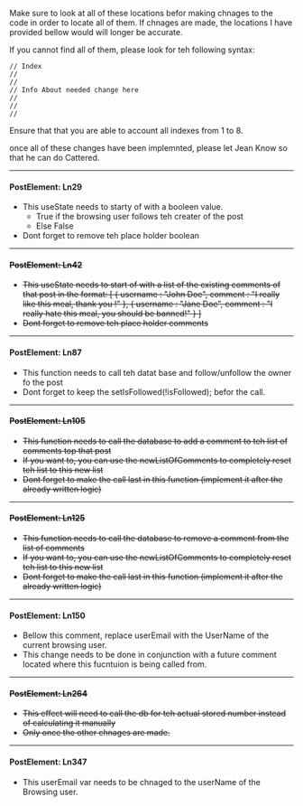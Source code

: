 
Make sure to look at all of these locations befor making chnages to the code in order to locate all of them. If chnages are made, the locations I have provided bellow would will longer be accurate.

If you cannot find all of them, please look for teh following syntax:

    // Index
    //
    //
    // Info About needed change here
    //
    //
    //

Ensure that that you are able to account all indexes from 1 to 8.

once all of these changes have been implemnted, please let Jean Know so that he can do Cattered.

---

#### PostElement: Ln29
- This useState needs to starty of with a booleen value. 
    - True if the browsing user follows teh creater of the post
    - Else False
- Dont forget to remove teh place holder boolean

---

#### ~~PostElement: Ln42~~
- ~~This useState needs to start of with a list of the existing comments of that post in the format: [ { username : "John Doe", comment : "I really like this meal, thank you !" }, { username : "Jane Doe", comment : "I really hate this meal, you should be banned!" } ]~~
- ~~Dont forget to remove teh place holder comments~~

---

#### PostElement: Ln87
- This function needs to call teh datat base and follow/unfollow the owner fo the post
- Dont forget to keep the setIsFollowed(!isFollowed); befor the call.

---

#### ~~PostElement: Ln105~~
- ~~This function needs to call the database to add a comment to teh list of comments top that post~~
- ~~If you want to, you can use the newListOfComments to completely reset teh list to this new list~~
- ~~Dont forget to make the call last in this function (implement it after the already written logic)~~

---

#### ~~PostElement: Ln125~~
- ~~This function needs to call the database to remove a comment from the list of comments~~
- ~~If you want to, you can use the newListOfComments to completely reset teh list to this new list~~
- ~~Dont forget to make the call last in this function (implement it after the already written logic)~~

---

#### PostElement: Ln150
- Bellow this comment, replace userEmail with the UserName of the current browsing user.
- This change needs to be done in conjunction with a future comment located where this fucntuion is being called from.

---

#### ~~PostElement: Ln264~~
- ~~This effect will need to call the db for teh actual stored number instead of calculating it manually~~
- ~~Only once the other chnages are made.~~

---

#### PostElement: Ln347
- This userEmail var needs to be chnaged to the userName of the Browsing user.
